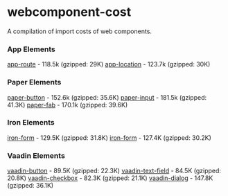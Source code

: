 # webcomponent-cost
A compilation of import costs of web components.


### App Elements
[app-route](https://github.com/PolymerElements/app-route) - 118.5k (gzipped: 29K)
[app-location](https://github.com/PolymerElements/app-location) - 123.7k (gzipped: 30K)

### Paper Elements
[paper-button](https://github.com/PolymerElements/paper-button) - 152.6k (gzipped: 35.6K)
[paper-input](https://github.com/PolymerElements/paper-input) - 181.5k (gzipped: 41.3K)
[paper-fab](https://github.com/PolymerElements/paper-fab) - 170.1k (gzipped: 39.6K)

### Iron Elements
[iron-form](https://github.com/PolymerElements/iron-form) - 129.5K (gzipped: 31.8K)
[iron-form](https://github.com/PolymerElements/iron-icon) - 127.4K (gzipped: 30.2K)

### Vaadin Elements
[vaadin-button](https://vaadin.com/components/vaadin-button) - 89.5K (gzipped: 22.3K)
[vaadin-text-field](https://vaadin.com/components/vaadin-text-field) - 84.5K (gzipped: 20.8K)
[vaadin-checkbox](https://vaadin.com/components/vaadin-checkbox) - 82.3K (gzipped: 21.1K)
[vaadin-dialog](https://vaadin.com/components/vaadin-dialog) - 147.8K (gzipped: 36.1K)